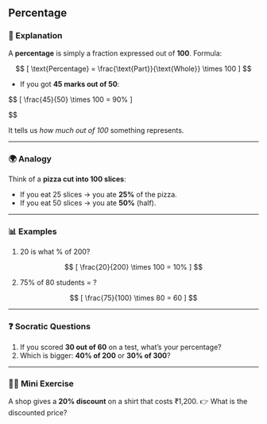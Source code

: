 ## Percentage

### 📝 Explanation

A **percentage** is simply a fraction expressed out of **100**.
Formula:

$$
[
\text{Percentage} = \frac{\text{Part}}{\text{Whole}} \times 100
]
$$

* If you got **45 marks out of 50**:

$$
  [
  \frac{45}{50} \times 100 = 90%
  ]

$$

It tells us *how much out of 100* something represents.

---

### 🌍 Analogy

Think of a **pizza cut into 100 slices**:

* If you eat 25 slices → you ate **25%** of the pizza.
* If you eat 50 slices → you ate **50%** (half).

---

### 📊 Examples

1. 20 is what % of 200?

$$
   [
   \frac{20}{200} \times 100 = 10%
   ]
$$

2. 75% of 80 students = ?

$$
   [
   \frac{75}{100} \times 80 = 60
   ]
$$

---

### ❓ Socratic Questions

1. If you scored **30 out of 60** on a test, what’s your percentage?
2. Which is bigger: **40% of 200** or **30% of 300**?

---

### 🏋️‍♂️ Mini Exercise

A shop gives a **20% discount** on a shirt that costs ₹1,200.
👉 What is the discounted price?

